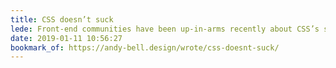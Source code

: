 ```yaml
---
title: CSS doesn’t suck
lede: Front-end communities have been up-in-arms recently about CSS’s shortcomings (and how they compare to JS’s shortcomings, for example). I think CSS has been undeservedly been painted in a poor light, but Andy Bell’s article had me nodding enthusiastically throughout.
date: 2019-01-11 10:56:27
bookmark_of: https://andy-bell.design/wrote/css-doesnt-suck/
---
```

